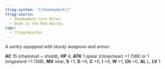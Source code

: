 ```yaml
---
ttrpg-system: "[[Shadowdark]]"
ttrpg-source:
  - Shadowdark Core Rules
  - Doom in the Red Wastes
tags:
  - ttrpg/monster
---
```


_A sentry equipped with sturdy weapons and armor._

**AC** 15 (chainmail + shield), **HP** 4, **ATK** 1 spear (close/near) +1 (1d6) or 1 longsword +1 (1d8), **MV** near, **S** +1, **D** +0, **C** +0, **I** +0, **W** +1, **Ch** +0, **AL** L, **LV** 1


